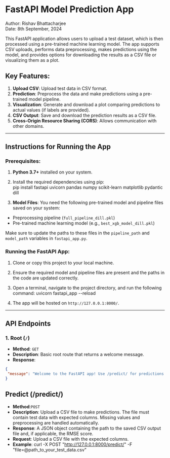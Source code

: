 # FastAPI Model Prediction App

Author: Rishav Bhattacharjee  
Date: 8th September, 2024

This FastAPI application allows users to upload a test dataset, which is then processed using a pre-trained machine learning model. The app supports CSV uploads, performs data preprocessing, makes predictions using the model, and provides options for downloading the results as a CSV file or visualizing them as a plot.

## Key Features:
1. **Upload CSV**: Upload test data in CSV format.
2. **Prediction**: Preprocess the data and make predictions using a pre-trained model pipeline.
3. **Visualization**: Generate and download a plot comparing predictions to actual values (if labels are provided).
4. **CSV Output**: Save and download the prediction results as a CSV file.
5. **Cross-Origin Resource Sharing (CORS)**: Allows communication with other domains.

---

## Instructions for Running the App

### Prerequisites:
1. **Python 3.7+** installed on your system.
2. Install the required dependencies using pip:\
 pip install fastapi uvicorn pandas numpy scikit-learn matplotlib pydantic dill


3. **Model Files**: You need the following pre-trained model and pipeline files saved on your system:
- Preprocessing pipeline (`full_pipeline_dill.pkl`)
- Pre-trained machine learning model (e.g., `best_xgb_model_dill.pkl`)

Make sure to update the paths to these files in the `pipeline_path` and `model_path` variables in `fastapi_app.py`.

### Running the FastAPI App:
1. Clone or copy this project to your local machine.
2. Ensure the required model and pipeline files are present and the paths in the code are updated correctly.
3. Open a terminal, navigate to the project directory, and run the following command:
uvicorn fastapi_app --reload

4. The app will be hosted on `http://127.0.0.1:8000/`.

---

## API Endpoints

### 1. Root (`/`)
- **Method**: `GET`
- **Description**: Basic root route that returns a welcome message.
- **Response**: 
```json
{
 "message": "Welcome to the FastAPI app! Use /predict/ for predictions."
}
```
## Predict (/predict/)
- **Method**:`POST`
- **Description**: Upload a CSV file to make predictions. The file must contain test data with expected columns. Missing values and preprocessing are handled automatically.
- **Response**: A JSON object containing the path to the saved CSV output file and, if applicable, the RMSE score.
- **Request**: Upload a CSV file with the expected columns.
- **Example**:
  curl -X POST "http://127.0.0.1:8000/predict/" -F "file=@path_to_your_test_data.csv"




